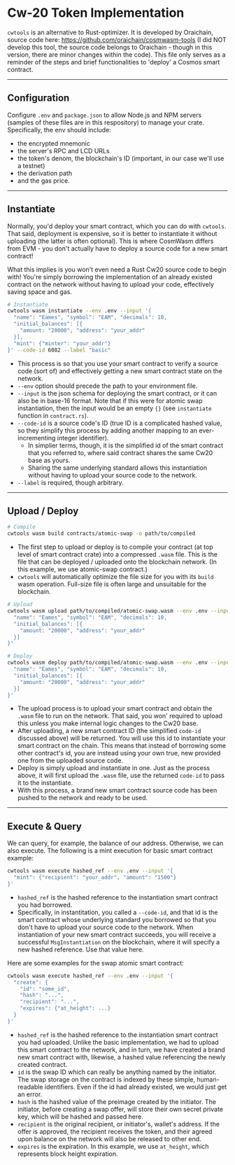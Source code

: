 # Cw-20 Token Implementation

`cwtools` is an alternative to Rust-optimizer. It is developed by Oraichain, source code here:
https://github.com/oraichain/cosmwasm-tools (I did NOT develop this tool, the source code belongs to Oraichain - though in this
version, there are minor changes within the code). This file only serves as a reminder of the steps and brief functionalities
to 'deploy' a Cosmos smart contract.

----------------
## Configuration

Configure `.env` and `package.json` to allow Node.js and NPM servers (samples of these files are in this respository) to manage
your crate. Specifically, the env should include:
  * the encrypted mnemonic
  * the server's RPC and LCD URLs
  * the token's denom, the blockchain's ID (important, in our case we'll use a testnet)
  * the derivation path
  * and the gas price.

----------------
## Instantiate
Normally, you'd deploy your smart contract, which you can do with `cwtools`. That said, deployment is expensive, so it is better
to instantiate it without uploading (the latter is often optional). This is where CosmWasm differs from EVM - you don't actually 
have to deploy a source code for a new smart contract!<br>

What this implies is you won't even need a Rust Cw20 source code to begin with! You're simply borrowing the implementation of an
already existed contract on the network without having to upload your code, effectively saving space and gas.

  ```bash
  # Instantiate
  cwtools wasm instantiate --env .env --input '{
    "name": "Eames", "symbol": "EAM", "decimals": 10, 
    "initial_balances": [{
      "amount: "20000", "address": "your_addr"
    }], 
    "mint": {"minter": "your_addr"}
  }' --code-id 6082 --label "basic"
  ```
  * This process is so that you use your smart contract to verify a source code (sort of) and effectively getting a new smart
    contract state on the network.
  * `--env` option should precede the path to your environment file.
  * `--input` is the json schema for deploying the smart contract, or it can also be in base-16 format. Note that if this were
    for atomic swap instantiation, then the input would be an empty `{}` (see `instantiate` function in `contract.rs`).
  * `--code-id` is a source code's ID (true ID is a complicated hashed value, so they simplify this process by adding another
    mapping to an ever-incrementing integer identifier).
    * In simplier terms, though, it is the simplified id of the smart contract that you referred to, where said contract shares
      the same Cw20 base as yours.
    * Sharing the same underlying standard allows this instantiation without having to upload your source code to the network.
  * `--label` is required, though arbitrary.

----------------
## Upload / Deploy
  ```bash
  # Compile
  cwtools wasm build contracts/atomic-swap -o path/to/compiled
  ```
  * The first step to upload or deploy is to compile your contract (at top level of smart contract crate) into a compressed
    `.wasm` file. This is the file that can be deployed / uploaded onto the blockchain network. (In this example, we use
    atomic-swap contract.)
  * `cwtools` will automatically optimize the file size for you with its `build` wasm operation. Full-size file is often large
    and unsuitable for the blockchain.

  ```bash
  # Upload
  cwtools wasm upload path/to/compiled/atomic-swap.wasm --env .env --input '{
    "name": "Eames", "symbol": "EAM", "decimals": 10, 
    "initial_balances": [{
      "amount: "20000", "address": "your_addr"
    }]
  }'

  # Deploy
  cwtools wasm deploy path/to/compiled/atomic-swap.wasm --env .env --input '{
    "name": "Eames", "symbol": "EAM", "decimals": 10, 
    "initial_balances": [{
      "amount: "20000", "address": "your_addr"
    }]
  }'
  ```

  * The upload process is to upload your smart contract and obtain the `.wasm` file to run on the network. That said, you won'
    required to upload this unless you make internal logic changes to the Cw20 base.
  * After uploading, a new smart contract ID (the simplified `code-id` discussed above) will be returned. You will use this id
    to instantiate your smart contract on the chain. This means that instead of borrowing some other contract's id, you are
    instead using your own true, new provided one from the uploaded source code.
  * Deploy is simply upload and instantiate in one. Just as the process above, it will first upload the `.wasm` file, use the
    returned `code-id` to pass it to the instantiate.
  * With this process, a brand new smart contract source code has been pushed to the network and ready to be used.

----------------
## Execute & Query
We can query, for example, the balance of our address. Otherwise, we can also execute. The following is a mint execution 
for basic smart contract example:
  ```bash
  cwtools wasm execute hashed_ref --env .env --input '{
    "mint": {"recipient": "your_addr", "amount": "1500"}
  }'
  ```
  * `hashed_ref` is the hashed reference to the instantiation smart contract you had borrowed.
  * Specifically, in instantitation, you called a `--code-id`, and that id is the smart contract whose underlying standard you
    borrowed so that you don't have to upload your source code to the network. When instantiation of your new smart contract
    succeeds, you will receive a successful `MsgInstantiation` on the blockchain, where it will specify a new hashed reference.
    Use that value here.

Here are some examples for the swap atomic smart contract:
  ```bash
  cwtools wasm execute hashed_ref --env .env --input '{
    "create": {
      "id": "some_id", 
      "hash": "...", 
      "recipient": "...", 
      "expires": {"at_height": ...}
    }
  }'
  ```
  * `hashed_ref` is the hashed reference to the instantiation smart contract you had uploaded. Unlike the basic implementation,
    we had to upload this smart contract to the network, and in turn, we have created a brand new smart contract with, likewise,
    a hashed value referencing the newly created contract.
  * `id` is the swap ID which can really be anything named by the initiator. The swap storage on the contract is indexed by these
    simple, human-readable identifiers. Even if the id had already existed, we would just get an error.
  * `hash` is the hashed value of the preimage created by the initiator. The initiator, before creating a swap offer, will store
    their own secret private key, which will be hashed and passed here.
  * `recipient` is the original recipient, or initiator's, wallet's address. If the offer is approved, the recipient receives
    the token, and their agreed upon balance on the network will also be released to other end.
  * `expires` is the expiration. In this example, we use `at_height`, which represents block height expiration. 
